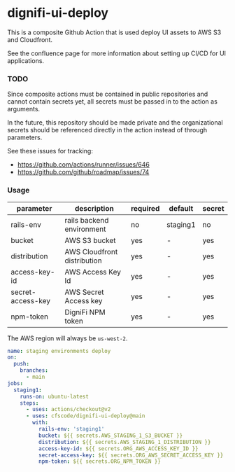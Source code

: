# dignifi-ui-deploy

This is a composite Github Action that is used deploy UI assets to AWS S3 and Cloudfront. 

See the confluence page for more information about setting up CI/CD for UI applications.


### TODO

Since composite actions must be contained in public repositories and cannot contain secrets yet, all secrets must be passed in to the action as arguments.

In the future, this repository should be made private and the organizational secrets should be referenced directly in the action instead of through parameters.

See these issues for tracking:

* https://github.com/actions/runner/issues/646
* https://github.com/github/roadmap/issues/74

### Usage

|parameter|description|required|default|secret|
|-|-|-|-|-|
|rails-env|rails backend environment|no|staging1|no|
|bucket|AWS S3 bucket|yes|-|yes|
|distribution|AWS Cloudfront distribution|yes|-|yes|
|access-key-id|AWS Access Key Id|yes|-|yes|
|secret-access-key|AWS Secret Access key|yes|-|yes|
|npm-token|DigniFi NPM token|yes|-|yes|

The AWS region will always be `us-west-2`.

```yaml
name: staging environments deploy
on:
  push:
    branches:
      - main
jobs:
  staging1:
    runs-on: ubuntu-latest
    steps:
      - uses: actions/checkout@v2
      - uses: cfscode/dignifi-ui-deploy@main
        with:
          rails-env: 'staging1'
          bucket: ${{ secrets.AWS_STAGING_1_S3_BUCKET }}
          distribution: ${{ secrets.AWS_STAGING_1_DISTRIBUTION }}
          access-key-id: ${{ secrets.ORG_AWS_ACCESS_KEY_ID }}
          secret-access-key: ${{ secrets.ORG_AWS_SECRET_ACCESS_KEY }}
          npm-token: ${{ secrets.ORG_NPM_TOKEN }}
```
